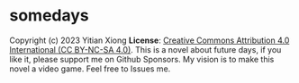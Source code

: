 # somedays
Copyright (c) 2023 Yitian Xiong
**License**: [Creative Commons Attribution 4.0 International (CC BY-NC-SA 4.0)](https://creativecommons.org/licenses/by-nc-sa/4.0/).
This is a novel about future days, if you like it, please support me on Github Sponsors. My vision is to make this novel a video game.
Feel free to Issues me.

